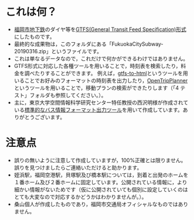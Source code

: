 ﻿# これは何？

* [福岡市地下鉄](https://subway.city.fukuoka.lg.jp/)のダイヤ等を[GTFS(General Transit Feed Specification)形式](https://developers.google.com/transit/gtfs/?hl=ja)にしたものです。
* 最終的な成果物は，このフォルダにある「FukuokaCitySubway-20190316.zip」というファイルです。
* これは単なるデータなので，これだけで何かができるわけではありません。
* GTFS形式に対応した各種ツールを用いることで，時刻表を検索したり，料金を調べたりすることができます。
例えば，[gtfs-to-html](https://github.com/BlinkTagInc/gtfs-to-html)というツールを用いることでお好みのフォーマットの時刻表を出力したり，[OpenTripPlanner](http://www.opentripplanner.org/)というツールを用いることで，移動プランの検索ができたりします（「4 テスト」フォルダも参照してください。）。
* 主に，東京大学空間情報科学研究センター特任教授の西沢明様が作成されている[標準的なバス情報フォーマット出力ツール](http://www.csis.u-tokyo.ac.jp/~nishizawa/gtfs/)を用いて作成しています。ありがとうございます。




# 注意点

* 誤りの無いように注意して作成していますが，100%正確とは限りません。誤りを見つけましたらご連絡いただけると助かります。
* 姪浜駅，福岡空港駅，貝塚駅及び橋本駅については，到着と出発のホームを１番ホーム及び２番ホームに固定しています。公開されている情報に，より細かい情報がないためです（仮に公開されていても個別に設定していくのはとても大変なので対応するかどうかはわかりませんが。）。
* 桑山個人が作成したものであり，福岡市交通局オフィシャルなものではありません。
